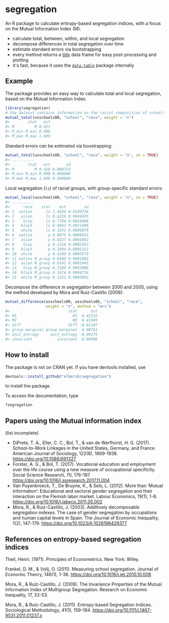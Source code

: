 <!-- README.md is generated from README.Rmd. Please edit that file -->
segregation
===========

An R package to calculate entropy-based segregation indices, with a focus on the Mutual Information Index (M).

-   calculate total, between, within, and local segregation
-   decompose differences in total segregation over time
-   estimate standard errors via bootstrapping
-   every method returns a [tidy](https://cran.r-project.org/web/packages/tidyr/vignettes/tidy-data.html) data frame for easy post-processing and plotting
-   it's fast, because it uses the [`data.table`](https://github.com/Rdatatable/data.table/wiki) package internally

Example
-------

The package provides an easy way to calculate total and local segregation, based on the Mutual Information Index.

``` r
library(segregation)
# the dataset contains information on the racial composition of schools in three U.S. states
mutual_total(usschools00, "school", "race", weight = "n")
#>        stat   est
#> M         M 0.422
#> M_min M_min 0.000
#> M_max M_max 1.609
```

Standard errors can be estimated via boostrapping:

``` r
mutual_total(usschools00, "school", "race", weight = "n", se = TRUE)
#> ..........
#>        stat   est       sd
#> M         M 0.426 0.000753
#> M_min M_min 0.000 0.000000
#> M_max M_max 1.609 0.000000
```

Local segregation (`ls`) of racial groups, with group-specific standard errors:

``` r
mutual_local(usschools00, "school", "race", weight = "n", se = TRUE)
#> ..........
#>      race    stat    est        sd
#> 1  native      ls 1.4436 0.0180736
#> 2   asian      ls 0.6219 0.0044935
#> 3    hisp      ls 0.7784 0.0024908
#> 4   black      ls 0.8843 0.0021406
#> 5   white      ls 0.1831 0.0006879
#> 6  native       p 0.0075 0.0000631
#> 7   asian       p 0.0227 0.0001692
#> 8    hisp       p 0.1516 0.0002587
#> 9   black       p 0.1894 0.0005151
#> 10  white       p 0.6289 0.0005570
#> 11 native M_group 0.0108 0.0001081
#> 12  asian M_group 0.0141 0.0001945
#> 13   hisp M_group 0.1180 0.0003088
#> 14  black M_group 0.1674 0.0004716
#> 15  white M_group 0.1152 0.0003662
```

Decompose the difference in segregation between 2000 and 2005, using the method developed by Mora and Ruiz-Castillo (2009):

``` r
mutual_difference(usschools00, usschools05, "school", "race", 
                  weight = "n", method = "mrc")
#>                          stat      est
#> M1                         M1  0.42152
#> M2                         M2  0.41045
#> diff                     diff -0.01107
#> group_marginal group_marginal  0.00761
#> unit_entropy     unit_entropy -0.06375
#> invariant           invariant  0.04506
```

How to install
--------------

The package is not on CRAN yet. If you have devtools installed, use

``` r
devtools::install_github("elbersb/segregation") 
```

to install the package.

To access the documentation, type

``` r
?segregation
```

Papers using the Mutual information index
-----------------------------------------

(list incomplete)

-   DiPrete, T. A., Eller, C. C., Bol, T., & van de Werfhorst, H. G. (2017). School-to-Work Linkages in the United States, Germany, and France. American Journal of Sociology, 122(6), 1869-1938. <https://doi.org/10.1086/691327>
-   Forster, A. G., & Bol, T. (2017). Vocational education and employment over the life course using a new measure of occupational specificity. Social Science Research, 70, 176-197. <https://doi.org/10.1016/j.ssresearch.2017.11.004>
-   Van Puyenbroeck, T., De Bruyne, K., & Sels, L. (2012). More than ‘Mutual Information’: Educational and sectoral gender segregation and their interaction on the Flemish labor market. Labour Economics, 19(1), 1-8. <https://doi.org/10.1016/j.labeco.2011.05.002>
-   Mora, R., & Ruiz-Castillo, J. (2003). Additively decomposable segregation indexes. The case of gender segregation by occupations and human capital levels in Spain. The Journal of Economic Inequality, 1(2), 147-179. <https://doi.org/10.1023/A:1026198429377>

References on entropy-based segregation indices
-----------------------------------------------

Theil, Henri. (1971). Principles of Econometrics. New York: Wiley.

Frankel, D. M., & Volij, O. (2011). Measuring school segregation. Journal of Economic Theory, 146(1), 1-38. <https://doi.org/10.1016/j.jet.2010.10.008>

Mora, R., & Ruiz-Castillo, J. (2009). The Invariance Properties of the Mutual Information Index of Multigroup Segregation. Research on Economic Inequality, 17, 33-53.

Mora, R., & Ruiz-Castillo, J. (2011). Entropy-based Segregation Indices. Sociological Methodology, 41(1), 159–194. <https://doi.org/10.1111/j.1467-9531.2011.01237.x>
